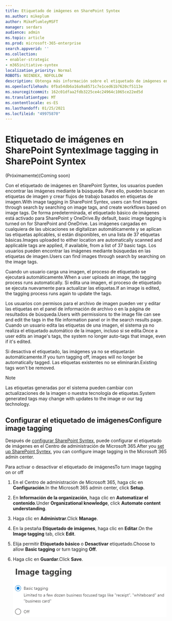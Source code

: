 ```yaml
---
title: Etiquetado de imágenes en SharePoint Syntex
ms.author: mikeplum
author: MikePlumleyMSFT
manager: serdars
audience: admin
ms.topic: article
ms.prod: microsoft-365-enterprise
search.appverid: ''
ms.collection:
- enabler-strategic
- m365initiative-syntex
localization_priority: Normal
ROBOTS: NOINDEX, NOFOLLOW
description: Obtenga más información sobre el etiquetado de imágenes en SharePoint Syntex
ms.openlocfilehash: 0fba54db6a16a9a8571c7e1ced61b7620cf5113e
ms.sourcegitcommit: 162c01dfaa2fdb3225ce4c24964c1065ce22ed5d
ms.translationtype: MT
ms.contentlocale: es-ES
ms.lasthandoff: 01/25/2021
ms.locfileid: "49975870"
---
```

# <a name="image-tagging-in-sharepoint-syntex"></a><span data-ttu-id="40b11-103">Etiquetado de imágenes en SharePoint Syntex</span><span class="sxs-lookup"><span data-stu-id="40b11-103">Image tagging in SharePoint Syntex</span></span>

<span data-ttu-id="40b11-104">(Próximamente)</span><span class="sxs-lookup"><span data-stu-id="40b11-104">(Coming soon)</span></span>

<span data-ttu-id="40b11-105">Con el etiquetado de imágenes en SharePoint Syntex, los usuarios pueden encontrar las imágenes mediante la búsqueda. Pare ello, pueden buscar en etiquetas de imagen y crear flujos de trabajo basados en etiquetas de imagen.</span><span class="sxs-lookup"><span data-stu-id="40b11-105">With image tagging in SharePoint Syntex, users can find images through search by searching on image tags, and create workflows based on image tags.</span></span> <span data-ttu-id="40b11-106">De forma predeterminada, el etiquetado básico de imágenes está activado para SharePoint y OneDrive.</span><span class="sxs-lookup"><span data-stu-id="40b11-106">By default, basic image tagging is turned on for SharePoint and OneDrive.</span></span> <span data-ttu-id="40b11-107">Las imágenes cargadas en cualquiera de las ubicaciones se digitalizan automáticamente y se aplican las etiquetas aplicables, si están disponibles, en una lista de 37 etiquetas básicas.</span><span class="sxs-lookup"><span data-stu-id="40b11-107">Images uploaded to either location are automatically scanned and applicable tags are applied, if available, from a list of 37 basic tags.</span></span> <span data-ttu-id="40b11-108">Los usuarios pueden encontrar las imágenes mediante búsquedas en las etiquetas de imagen.</span><span class="sxs-lookup"><span data-stu-id="40b11-108">Users can find images through search by searching on the image tags.</span></span>

<span data-ttu-id="40b11-109">Cuando un usuario carga una imagen, el proceso de etiquetado se ejecutará automáticamente.</span><span class="sxs-lookup"><span data-stu-id="40b11-109">When a user uploads an image, the  tagging process runs automatically.</span></span> <span data-ttu-id="40b11-110">Si edita una imagen, el proceso de etiquetado se ejecuta nuevamente para actualizar las etiquetas.</span><span class="sxs-lookup"><span data-stu-id="40b11-110">If an image is edited, the tagging process runs again to update the tags.</span></span>

<span data-ttu-id="40b11-111">Los usuarios con permisos para el archivo de imagen pueden ver y editar las etiquetas en el panel de información de archivo o en la página de resultados de búsqueda.</span><span class="sxs-lookup"><span data-stu-id="40b11-111">Users with permissions to the image file can see and edit the tags in the file information panel or in the search results page.</span></span> <span data-ttu-id="40b11-112">Cuando un usuario edita las etiquetas de una imagen, el sistema ya no realiza el etiquetado automático de la imagen, incluso si se edita.</span><span class="sxs-lookup"><span data-stu-id="40b11-112">Once a user edits an image's tags, the system no longer auto-tags that image, even if it's edited.</span></span>

<span data-ttu-id="40b11-113">Si desactiva el etiquetado, las imágenes ya no se etiquetarán automáticamente.</span><span class="sxs-lookup"><span data-stu-id="40b11-113">If you turn tagging off, images will no longer be automatically tagged.</span></span> <span data-ttu-id="40b11-114">Las etiquetas existentes no se eliminarán.</span><span class="sxs-lookup"><span data-stu-id="40b11-114">Existing tags won't be removed.</span></span>

> [!NOTE]
> <span data-ttu-id="40b11-115">Las etiquetas generadas por el sistema pueden cambiar con actualizaciones de la imagen o nuestra tecnología de etiquetas.</span><span class="sxs-lookup"><span data-stu-id="40b11-115">System generated tags may change with updates to the image or our tag technology.</span></span>


## <a name="configure-image-tagging"></a><span data-ttu-id="40b11-116">Configurar el etiquetado de imágenes</span><span class="sxs-lookup"><span data-stu-id="40b11-116">Configure image tagging</span></span>

<span data-ttu-id="40b11-117">Después de [configurar SharePoint Syntex](set-up-content-understanding.md), puede configurar el etiquetado de imágenes en el Centro de administración de Microsoft 365.</span><span class="sxs-lookup"><span data-stu-id="40b11-117">After you [set up SharePoint Syntex](set-up-content-understanding.md), you can configure image tagging in the Microsoft 365 admin center.</span></span>  

<span data-ttu-id="40b11-118">Para activar o desactivar el etiquetado de imágenes</span><span class="sxs-lookup"><span data-stu-id="40b11-118">To turn image tagging on or off</span></span>

1. <span data-ttu-id="40b11-119">En el Centro de administración de Microsoft 365, haga clic en **Configuración**.</span><span class="sxs-lookup"><span data-stu-id="40b11-119">In the Microsoft 365 admin center, click **Setup**.</span></span>

2. <span data-ttu-id="40b11-120">En **Información de la organización**, haga clic en **Automatizar el contenido**.</span><span class="sxs-lookup"><span data-stu-id="40b11-120">Under **Organizational knowledge**, click **Automate content understanding**.</span></span>

3. <span data-ttu-id="40b11-121">Haga clic en **Administrar**.</span><span class="sxs-lookup"><span data-stu-id="40b11-121">Click **Manage**.</span></span>

4. <span data-ttu-id="40b11-122">En la pestaña **Etiquetado de imágenes**, haga clic en **Editar**.</span><span class="sxs-lookup"><span data-stu-id="40b11-122">On the **Image tagging** tab, click **Edit**.</span></span>

5. <span data-ttu-id="40b11-123">Elija permitir **Etiquetado básico** o **Desactivar** etiquetado.</span><span class="sxs-lookup"><span data-stu-id="40b11-123">Choose to allow **Basic tagging** or turn tagging **Off**.</span></span>

6. <span data-ttu-id="40b11-124">Haga clic en **Guardar**.</span><span class="sxs-lookup"><span data-stu-id="40b11-124">Click **Save**.</span></span>

    ![Captura de pantalla del control de etiquetado de imágenes](../media/content-understanding/sharepoint-syntex-image-tagging-control.png)
